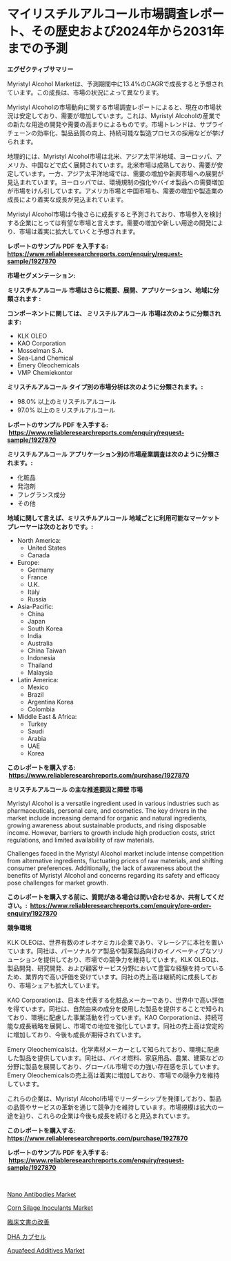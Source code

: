 <p><h1>マイリスチルアルコール市場調査レポート、その歴史および2024年から2031年までの予測</h1></p><p><strong>エグゼクティブサマリー</strong></p>
<p><p>Myristyl Alcohol Marketは、予測期間中に13.4%のCAGRで成長すると予想されています。この成長は、市場の状況によって異なります。</p><p>Myristyl Alcoholの市場動向に関する市場調査レポートによると、現在の市場状況は安定しており、需要が増加しています。これは、Myristyl Alcoholの産業での新たな用途の開発や需要の高まりによるものです。市場トレンドは、サプライチェーンの効率化、製品品質の向上、持続可能な製造プロセスの採用などが挙げられます。</p><p>地理的には、Myristyl Alcohol市場は北米、アジア太平洋地域、ヨーロッパ、アメリカ、中国などで広く展開されています。北米市場は成熟しており、需要が安定しています。一方、アジア太平洋地域では、需要の増加や新興市場への展開が見込まれています。ヨーロッパでは、環境規制の強化やバイオ製品への需要増加が市場をけん引しています。アメリカ市場と中国市場も、需要の増加や製造業の成長により着実な成長が見込まれています。</p><p>Myristyl Alcohol市場は今後さらに成長すると予測されており、市場参入を検討する企業にとっては有望な市場と言えます。需要の増加や新しい用途の開発により、市場は着実に拡大していくと予想されます。</p></p>
<p><strong>レポートのサンプル PDF を入手する: <a href="https://www.reliableresearchreports.com/enquiry/request-sample/1927870">https://www.reliableresearchreports.com/enquiry/request-sample/1927870</a></strong></p>
<p><strong>市場セグメンテーション:</strong></p>
<p><strong> ミリスチルアルコール 市場はさらに概要、展開、アプリケーション、地域に分類されます :</strong></p>
<p><strong>コンポーネントに関しては、 ミリスチルアルコール 市場は次のように分類されます: &nbsp;</strong></p>
<p><ul><li>KLK OLEO</li><li>KAO Corporation</li><li>Mosselman S.A.</li><li>Sea-Land Chemical</li><li>Emery Oleochemicals</li><li>VMP Chemiekontor</li></ul></p>
<p><strong> ミリスチルアルコール タイプ別の市場分析は次のように分類されます。:</strong></p>
<p><ul><li>98.0% 以上のミリスチルアルコール</li><li>97.0% 以上のミリスチルアルコール</li></ul></p>
<p><strong>レポートのサンプル PDF を入手する: &nbsp;<a href="https://www.reliableresearchreports.com/enquiry/request-sample/1927870">https://www.reliableresearchreports.com/enquiry/request-sample/1927870</a></strong></p>
<p><strong> ミリスチルアルコール アプリケーション別の市場産業調査は次のように分類されます。:</strong></p>
<p><ul><li>化粧品</li><li>発泡剤</li><li>フレグランス成分</li><li>その他</li></ul></p>
<p><strong>地域に関して言えば、ミリスチルアルコール 地域ごとに利用可能なマーケットプレーヤーは次のとおりです。:</strong></p>
<p><ul>
    <li>
        North America:
        <ul>
            <li>United States</li>
            <li>Canada</li>
        </ul>
    </li>
    <li>
        Europe:
        <ul>
            <li>Germany</li>
            <li>France</li>
            <li>U.K.</li>
            <li>Italy</li>
            <li>Russia</li>
        </ul>
    </li>
    <li>
        Asia-Pacific:
        <ul>
            <li>China</li>
            <li>Japan</li>
            <li>South Korea</li>
            <li>India</li>
            <li>Australia</li>
            <li>China Taiwan</li>
            <li>Indonesia</li>
            <li>Thailand</li>
            <li>Malaysia</li>
        </ul>
    </li>
    <li>
        Latin America:
        <ul>
            <li>Mexico</li>
            <li>Brazil</li>
            <li>Argentina Korea</li>
            <li>Colombia</li>
        </ul>
    </li>
    <li>
        Middle East & Africa:
        <ul>
            <li>Turkey</li>
            <li>Saudi</li>
            <li>Arabia</li>
            <li>UAE</li>
            <li>Korea</li>
        </ul>
    </li>
    </ul></p>
<p><strong>このレポートを購入する: &nbsp;<a href="https://www.reliableresearchreports.com/purchase/1927870">https://www.reliableresearchreports.com/purchase/1927870</a></strong></p>
<p><strong>ミリスチルアルコール の主な推進要因と障壁 市場</strong></p>
<p><p>Myristyl Alcohol is a versatile ingredient used in various industries such as pharmaceuticals, personal care, and cosmetics. The key drivers in the market include increasing demand for organic and natural ingredients, growing awareness about sustainable products, and rising disposable income. However, barriers to growth include high production costs, strict regulations, and limited availability of raw materials. </p><p>Challenges faced in the Myristyl Alcohol market include intense competition from alternative ingredients, fluctuating prices of raw materials, and shifting consumer preferences. Additionally, the lack of awareness about the benefits of Myristyl Alcohol and concerns regarding its safety and efficacy pose challenges for market growth.</p></p>
<p><strong>このレポートを購入する前に、質問がある場合は問い合わせるか、共有してください。:&nbsp; <a href="https://www.reliableresearchreports.com/enquiry/pre-order-enquiry/1927870">https://www.reliableresearchreports.com/enquiry/pre-order-enquiry/1927870</a></strong></p>
<p><strong>競争環境</strong></p>
<p><p>KLK OLEOは、世界有数のオレオケミカル企業であり、マレーシアに本社を置いています。同社は、パーソナルケア製品や製薬製品向けのイノベーティブなソリューションを提供しており、市場での競争力を維持しています。KLK OLEOは、製品開発、研究開発、および顧客サービス分野において豊富な経験を持っているため、業界内で高い評価を受けています。同社の売上高は継続的に成長しており、市場シェアも拡大しています。</p><p>KAO Corporationは、日本を代表する化粧品メーカーであり、世界中で高い評価を得ています。同社は、自然由来の成分を使用した製品を提供することで知られており、環境に配慮した事業活動を行っています。KAO Corporationは、持続可能な成長戦略を展開し、市場での地位を強化しています。同社の売上高は安定的に増加しており、今後も成長が期待されています。</p><p>Emery Oleochemicalsは、化学素材メーカーとして知られており、環境に配慮した製品を提供しています。同社は、バイオ燃料、家庭用品、農業、建築などの分野に製品を展開しており、グローバル市場での力強い存在感を示しています。Emery Oleochemicalsの売上高は着実に増加しており、市場での競争力を維持しています。</p><p>これらの企業は、Myristyl Alcohol市場でリーダーシップを発揮しており、製品の品質やサービスの革新を通じて競争力を維持しています。市場規模は拡大の一途を辿り、これらの企業は今後も成長を続けると見込まれています。</p></p>
<p><strong>このレポートを購入する: &nbsp; <a href="https://www.reliableresearchreports.com/purchase/1927870">https://www.reliableresearchreports.com/purchase/1927870</a></strong></p>
<p><strong>レポートのサンプル PDF を入手する: &nbsp;<a href="https://www.reliableresearchreports.com/enquiry/request-sample/1927870">https://www.reliableresearchreports.com/enquiry/request-sample/1927870</a></strong><strong></strong></p>
<p>&nbsp;</p>
<p><p><a href="https://boundless-drawbridge-702.notion.site/Nano-Antibodies-Market-Size-Share-Trends-Analysis-Report-By-Application-Regional-Outlook-Compet-ddffa4d035034713bc66fb0365653908">Nano Antibodies Market</a></p><p><a href="https://github.com/bmorecock/Market-Research-Report-List-2/blob/main/corn-silage-inoculants-market.md">Corn Silage Inoculants Market</a></p><p><a href="https://medium.com/@alicequigley2023/%E8%87%A8%E5%BA%8A%E6%96%87%E6%9B%B8%E6%94%B9%E5%96%84%E5%B8%82%E5%A0%B4%E8%A6%8F%E6%A8%A1-%E5%B8%82%E5%A0%B4%E5%B1%95%E6%9C%9B%E3%81%A8%E5%B8%82%E5%A0%B4%E4%BA%88%E6%B8%AC-2024%E5%B9%B4%E3%81%8B%E3%82%892031%E5%B9%B4-12d4dde2da3d">臨床文書の改善</a></p><p><a href="https://medium.com/@camron674/dha%E3%82%AB%E3%83%97%E3%82%BB%E3%83%AB%E5%B8%82%E5%A0%B4%E3%81%AE%E5%88%86%E6%9E%90%E3%81%A82024%E5%B9%B4%E3%81%8B%E3%82%892031%E5%B9%B4%E3%81%BE%E3%81%A7%E3%81%AE%E8%A6%8F%E6%A8%A1%E4%BA%88%E6%B8%AC-c71b56673409">DHA カプセル</a></p><p><a href="https://github.com/jsmusil/Market-Research-Report-List-2/blob/main/aquafeed-additives-market.md">Aquafeed Additives Market</a></p></p>